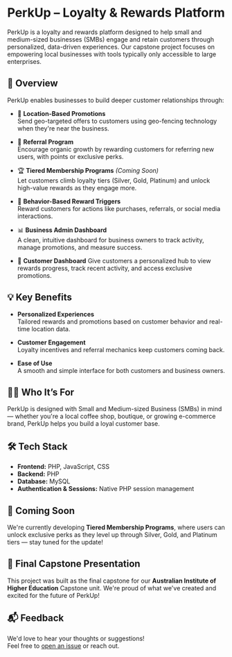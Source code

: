 # PerkUp – Loyalty & Rewards Platform

PerkUp is a loyalty and rewards platform designed to help small and medium-sized businesses (SMBs) engage and retain customers through personalized, data-driven experiences. Our capstone project focuses on empowering local businesses with tools typically only accessible to large enterprises.

## 🚀 Overview

PerkUp enables businesses to build deeper customer relationships through:

- 🎯 **Location-Based Promotions**  
  Send geo-targeted offers to customers using geo-fencing technology when they're near the business.

- 👥 **Referral Program**  
  Encourage organic growth by rewarding customers for referring new users, with points or exclusive perks.

- 🏆 **Tiered Membership Programs** *(Coming Soon)*  
  Let customers climb loyalty tiers (Silver, Gold, Platinum) and unlock high-value rewards as they engage more.

- 🔁 **Behavior-Based Reward Triggers**  
  Reward customers for actions like purchases, referrals, or social media interactions.

- 📊 **Business Admin Dashboard**  
  A clean, intuitive dashboard for business owners to track activity, manage promotions, and measure success.
  
- 👤 **Customer Dashboard**
  Give customers a personalized hub to view rewards progress, track recent activity, and access exclusive promotions.

## 💡 Key Benefits

- **Personalized Experiences**  
  Tailored rewards and promotions based on customer behavior and real-time location data.

- **Customer Engagement**  
  Loyalty incentives and referral mechanics keep customers coming back.

- **Ease of Use**  
  A smooth and simple interface for both customers and business owners.

## 🧑‍💼 Who It’s For

PerkUp is designed with Small and Medium-sized Business (SMBs) in mind — whether you're a local coffee shop, boutique, or growing e-commerce brand, PerkUp helps you build a loyal customer base.

## 🛠️ Tech Stack
- **Frontend:** PHP, JavaScript, CSS  
- **Backend:** PHP  
- **Database:** MySQL  
- **Authentication & Sessions:** Native PHP session management  

## 👀 Coming Soon

We're currently developing **Tiered Membership Programs**, where users can unlock exclusive perks as they level up through Silver, Gold, and Platinum tiers — stay tuned for the update!

## 📣 Final Capstone Presentation

This project was built as the final capstone for our **Australian Institute of Higher Education** Capstone unit. We're proud of what we've created and excited for the future of PerkUp!

## 📬 Feedback

We'd love to hear your thoughts or suggestions!  
Feel free to [open an issue](https://github.com/pasangchoteen/Perkup-Loyalty-Rewards-and-Program/issues) or reach out.

